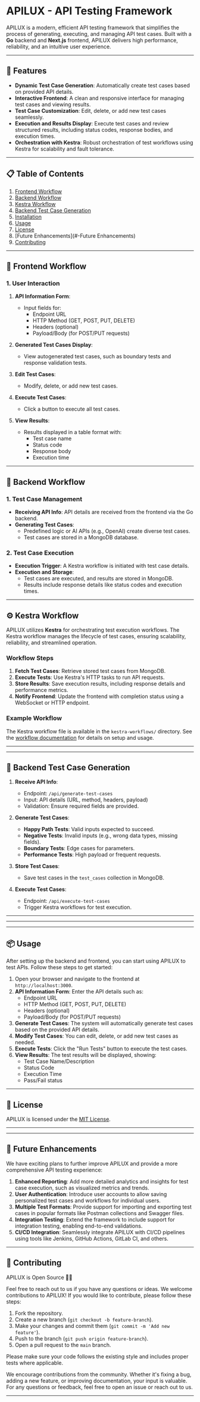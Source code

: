 # APILUX - API Testing Framework

APILUX is a modern, efficient API testing framework that simplifies the process of generating, executing, and managing API test cases. Built with a **Go** backend and **Next.js** frontend, APILUX delivers high performance, reliability, and an intuitive user experience.

---

## 🚀 Features

- **Dynamic Test Case Generation**: Automatically create test cases based on provided API details.
- **Interactive Frontend**: A clean and responsive interface for managing test cases and viewing results.
- **Test Case Customization**: Edit, delete, or add new test cases seamlessly.
- **Execution and Results Display**: Execute test cases and review structured results, including status codes, response bodies, and execution times.
- **Orchestration with Kestra**: Robust orchestration of test workflows using Kestra for scalability and fault tolerance.

---

## 📋 Table of Contents

1. [Frontend Workflow](#-frontend-workflow)
2. [Backend Workflow](#-backend-workflow)
3. [Kestra Workflow](#-kestra-workflow)
4. [Backend Test Case Generation](#-backend-test-case-generation)
5. [Installation](#-installation)
6. [Usage](#-usage)
7. [License](#-license)
8. [Future Enhancements](#-Future Enhancements)
9. [Contributing](#-contributing)

---

## 🔄 Frontend Workflow

### **1. User Interaction**
1. **API Information Form**:
   - Input fields for:
     - Endpoint URL
     - HTTP Method (GET, POST, PUT, DELETE)
     - Headers (optional)
     - Payload/Body (for POST/PUT requests)

2. **Generated Test Cases Display**:
   - View autogenerated test cases, such as boundary tests and response validation tests.

3. **Edit Test Cases**:
   - Modify, delete, or add new test cases.

4. **Execute Test Cases**:
   - Click a button to execute all test cases.

5. **View Results**:
   - Results displayed in a table format with:
     - Test case name
     - Status code
     - Response body
     - Execution time

---

## 🔧 Backend Workflow

### **1. Test Case Management**
- **Receiving API Info**: API details are received from the frontend via the Go backend.
- **Generating Test Cases**:
  - Predefined logic or AI APIs (e.g., OpenAI) create diverse test cases.
  - Test cases are stored in a MongoDB database.

### **2. Test Case Execution**
- **Execution Trigger**: A Kestra workflow is initiated with test case details.
- **Execution and Storage**:
  - Test cases are executed, and results are stored in MongoDB.
  - Results include response details like status codes and execution times.

---

## ⚙️ Kestra Workflow

APILUX utilizes **Kestra** for orchestrating test execution workflows. The Kestra workflow manages the lifecycle of test cases, ensuring scalability, reliability, and streamlined operation.

### **Workflow Steps**
1. **Fetch Test Cases**: Retrieve stored test cases from MongoDB.
2. **Execute Tests**: Use Kestra's HTTP tasks to run API requests.
3. **Store Results**: Save execution results, including response details and performance metrics.
4. **Notify Frontend**: Update the frontend with completion status using a WebSocket or HTTP endpoint.

### **Example Workflow**
The Kestra workflow file is available in the `kestra-workflows/` directory. See the [workflow documentation](#kestra-workflow) for details on setup and usage.

---

---

## 📂 Backend Test Case Generation

1. **Receive API Info**:
   - Endpoint: `/api/generate-test-cases`
   - Input: API details (URL, method, headers, payload)
   - Validation: Ensure required fields are provided.

2. **Generate Test Cases**:
   - **Happy Path Tests**: Valid inputs expected to succeed.
   - **Negative Tests**: Invalid inputs (e.g., wrong data types, missing fields).
   - **Boundary Tests**: Edge cases for parameters.
   - **Performance Tests**: High payload or frequent requests.

3. **Store Test Cases**:
   - Save test cases in the `test_cases` collection in MongoDB.

4. **Execute Test Cases**:
   - Endpoint: `/api/execute-test-cases`
   - Trigger Kestra workflows for test execution.

---

<!-- ## 🛠 Installation

### Prerequisites
- **Backend**: 
  - Go (v1.19+)
  - MongoDB (v4+)
- **Frontend**:
  - Node.js (v14+)
  - NPM or Yarn
- **Workflow**: 
  - Kestra server

### Steps

#### 1. Backend Setup
1. Clone the repository:
   ```bash
   git clone https://github.com/prnvtripathi/apilux
   cd APILUX/backend -->
 ---
 ---

## 📦 Usage

After setting up the backend and frontend, you can start using APILUX to test APIs. Follow these steps to get started:

1. Open your browser and navigate to the frontend at `http://localhost:3000`.
2. **API Information Form**: Enter the API details such as:
   - Endpoint URL
   - HTTP Method (GET, POST, PUT, DELETE)
   - Headers (optional)
   - Payload/Body (for POST/PUT requests)
3. **Generate Test Cases**: The system will automatically generate test cases based on the provided API details.
4. **Modify Test Cases**: You can edit, delete, or add new test cases as needed.
5. **Execute Tests**: Click the "Run Tests" button to execute the test cases.
6. **View Results**: The test results will be displayed, showing:
   - Test Case Name/Description
   - Status Code
   - Execution Time
   - Pass/Fail status

---

## 📄 License

APILUX is licensed under the [MIT License](https://opensource.org/licenses/MIT). 

---
---

## 🎯 Future Enhancements

We have exciting plans to further improve APILUX and provide a more comprehensive API testing experience:

1. **Enhanced Reporting**: Add more detailed analytics and insights for test case execution, such as visualized metrics and trends.
2. **User Authentication**: Introduce user accounts to allow saving personalized test cases and workflows for individual users.
3. **Multiple Test Formats**: Provide support for importing and exporting test cases in popular formats like Postman collections and Swagger files.
4. **Integration Testing**: Extend the framework to include support for integration testing, enabling end-to-end validations.
5. **CI/CD Integration**: Seamlessly integrate APILUX with CI/CD pipelines using tools like Jenkins, GitHub Actions, GitLab CI, and others.

---



## 🤝 Contributing

APILUX is Open Source 🥳🥳 

Feel free to reach out to us if you have any questions or ideas.
We welcome contributions to APILUX! If you would like to contribute, please follow these steps:

1. Fork the repository.
2. Create a new branch (`git checkout -b feature-branch`).
3. Make your changes and commit them (`git commit -m 'Add new feature'`).
4. Push to the branch (`git push origin feature-branch`).
5. Open a pull request to the `main` branch.

Please make sure your code follows the existing style and includes proper tests where applicable.

We encourage contributions from the community. Whether it's fixing a bug, adding a new feature, or improving documentation, your input is valuable.
For any questions or feedback, feel free to open an issue or reach out to us.

---
